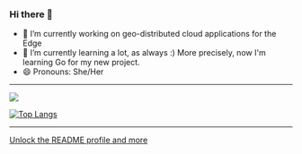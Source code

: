 ### Hi there 👋

- 🔭 I’m currently working on geo-distributed cloud applications for the Edge
- 🌱 I’m currently learning a lot, as always :) More precisely, now I'm learning Go for my new project.
- 😄 Pronouns: She/Her

---

<img align="center" src="https://github-readme-stats.vercel.app/api/?username=Marie-Donnie&theme=gotham&show_icons=true&count_private=true&include_all_commits=true" />

[![Top Langs](https://github-readme-stats.vercel.app/api/top-langs/?username=Marie-Donnie&layout=compact&theme=gotham)](https://github.com/anuraghazra/github-readme-stats)

---
[Unlock the README profile and more](https://towardsdatascience.com/build-a-stunning-readme-for-your-github-profile-9b80434fe5d7)
